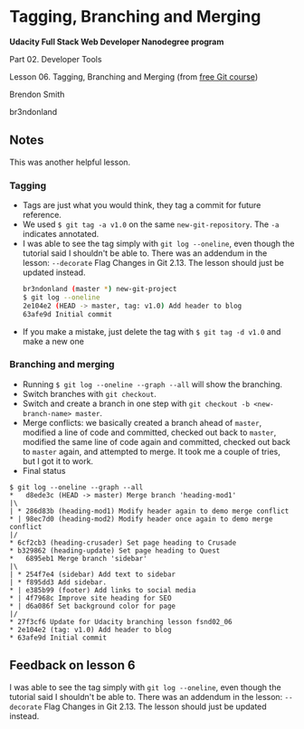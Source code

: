 # Tagging, Branching and Merging

**Udacity Full Stack Web Developer Nanodegree program**

Part 02. Developer Tools

Lesson 06. Tagging, Branching and Merging (from [free Git course](https://www.udacity.com/course/version-control-with-git--ud123))

Brendon Smith

br3ndonland


## Notes

This was another helpful lesson.

### Tagging

* Tags are just what you would think, they tag a commit for future reference.
* We used `$ git tag -a v1.0` on the same `new-git-repository`. The `-a` indicates annotated.
* I was able to see the tag simply with `git log --oneline`, even though the tutorial said I shouldn't be able to. There was an addendum in the lesson: `--decorate` Flag Changes in Git 2.13. The lesson should just be updated instead.
  ```bash
  br3ndonland (master *) new-git-project
  $ git log --oneline
  2e104e2 (HEAD -> master, tag: v1.0) Add header to blog
  63afe9d Initial commit
  ```
* If you make a mistake, just delete the tag with `$ git tag -d v1.0` and make a new one


### Branching and merging

* Running `$ git log --oneline --graph --all` will show the branching.
* Switch branches with `git checkout`. 
* Switch and create a branch in one step with `git checkout -b <new-branch-name> master`.
* Merge conflicts: we basically created a branch ahead of `master`, modified a line of code and committed, checked out back to `master`, modified the same line of code again and committed, checked out back to `master` again, and attempted to merge. It took me a couple of tries, but I got it to work.
* Final status
```
$ git log --oneline --graph --all
*   d8ede3c (HEAD -> master) Merge branch 'heading-mod1'
|\
| * 286d83b (heading-mod1) Modify header again to demo merge conflict
* | 98ec7d0 (heading-mod2) Modify header once again to demo merge conflict
|/
* 6cf2cb3 (heading-crusader) Set page heading to Crusade
* b329862 (heading-update) Set page heading to Quest
*   6895eb1 Merge branch 'sidebar'
|\
| * 254f7e4 (sidebar) Add text to sidebar
| * f895dd3 Add sidebar.
* | e385b99 (footer) Add links to social media
* | 4f7968c Improve site heading for SEO
* | d6a086f Set background color for page
|/
* 27f3cf6 Update for Udacity branching lesson fsnd02_06
* 2e104e2 (tag: v1.0) Add header to blog
* 63afe9d Initial commit
```

## Feedback on lesson 6

I was able to see the tag simply with `git log --oneline`, even though the tutorial said I shouldn't be able to. There was an addendum in the lesson: `--decorate` Flag Changes in Git 2.13. The lesson should just be updated instead.